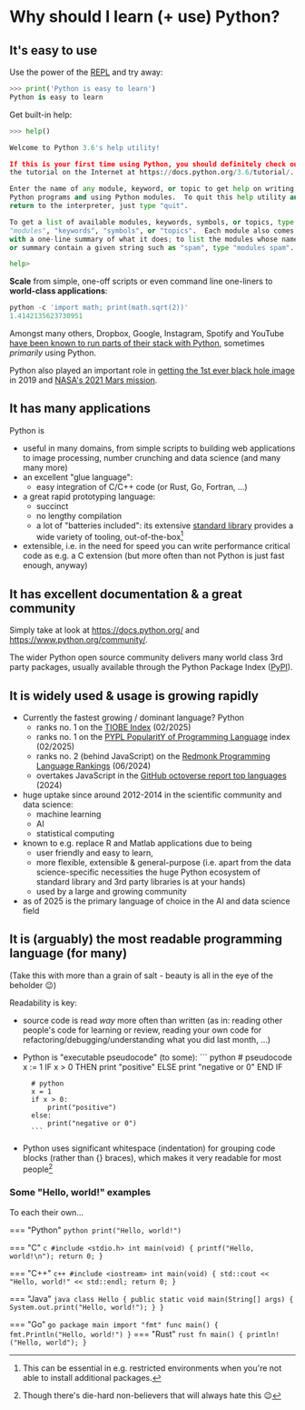# Why should I learn (+ use) Python?

## It's easy to use

Use the power of the [REPL](https://en.wikipedia.org/wiki/Read%E2%80%93eval%E2%80%93print_loop) and try away:

``` python
>>> print('Python is easy to learn')
Python is easy to learn
```

Get built-in help:

``` python
>>> help()

Welcome to Python 3.6's help utility!

If this is your first time using Python, you should definitely check out
the tutorial on the Internet at https://docs.python.org/3.6/tutorial/.

Enter the name of any module, keyword, or topic to get help on writing
Python programs and using Python modules.  To quit this help utility and
return to the interpreter, just type "quit".

To get a list of available modules, keywords, symbols, or topics, type
"modules", "keywords", "symbols", or "topics".  Each module also comes
with a one-line summary of what it does; to list the modules whose name
or summary contain a given string such as "spam", type "modules spam".

help> 
```

**Scale** from simple, one-off scripts or even command line one-liners to
**world-class applications**:

``` python
python -c 'import math; print(math.sqrt(2))'
1.4142135623730951
```

Amongst many others, Dropbox, Google, Instagram, Spotify and YouTube [have been
known to run parts of their stack with Python](https://codeinstitute.net/blog/7-popular-software-programs-written-in-python/),
sometimes *primarily* using Python.

Python also played an important role in [getting the 1st ever black hole
image](https://www.blog.pythonlibrary.org/2019/04/11/python-used-to-take-photo-of-black-hole/)
in 2019 and [NASA's 2021 Mars
mission](https://discuss.python.org/t/python-is-running-on-mars/8312/1).

## It has many applications

Python is

- useful in many domains, from simple scripts to building web applications to
  image processing, number crunching and data science (and many many more)
- an excellent "glue language":
  - easy integration of C/C++ code (or Rust, Go, Fortran, ...)
- a great rapid prototyping language:
  - succinct
  - no lengthy compilation
  - a lot of "batteries included": its extensive [standard
    library](https://docs.python.org/3/library/index.html) provides a wide
    variety of tooling, out-of-the-box[^stdlib-restricted-env]
- extensible, i.e. in the need for speed you can write performance critical
  code as e.g. a C extension (but more often than not Python is just fast
  enough, anyway)

[^stdlib-restricted-env]:
    This can be essential in e.g. restricted environments when you're not able
    to install additional packages.

## It has excellent documentation & a great community

Simply take at look at <https://docs.python.org/> and
<https://www.python.org/community/>.

The wider Python open source community delivers many world class 3rd party
packages, usually available through the Python Package Index
([PyPI](https://pypi.org/)).

## It is widely used & usage is growing rapidly

- Currently the fastest growing / dominant language? Python
  - ranks no. 1 on the [TIOBE Index](https://www.tiobe.com/tiobe-index/)
  (02/2025)
  - ranks no. 1 on the [PYPL PopularitY of Programming
  Language](http://pypl.github.io/PYPL.html) index (02/2025)
  - ranks no. 2 (behind JavaScript) on the [Redmonk Programming Language
  Rankings](https://redmonk.com/sogrady/2024/09/12/language-rankings-6-24/)
  (06/2024)
  - overtakes JavaScript in the [GitHub octoverse report top
  languages](https://github.blog/news-insights/octoverse/octoverse-2024/)
  (2024)
- huge uptake since around 2012-2014 in the scientific community and data
  science:
  - machine learning
  - AI
  - statistical computing
- known to e.g. replace R and Matlab applications due to being
  - user friendly and easy to learn,
  - more flexible, extensible & general-purpose (i.e. apart from the data
      science-specific necessities the huge Python ecosystem of standard
      library and 3rd party libraries is at your hands)
  - used by a large and growing community
- as of 2025 is the primary language of choice in the AI and data science field

## It is (arguably) the most readable programming language (for many)

(Take this with more than a grain of salt - beauty is all in the eye of the
beholder :wink:)

Readability is key:

- source code is read *way* more often than written (as in: reading other
   people's code for learning or review, reading your own code for
   refactoring/debugging/understanding what you did last month, ...)
- Python is "executable pseudocode" (to some):
        ``` python
        # pseudocode
        x := 1
        IF x > 0 THEN
            print "positive"
        ELSE
            print "negative or 0"
        END IF

        # python
        x = 1
        if x > 0:
            print("positive")
        else:
            print("negative or 0")
        ```
- Python uses significant whitespace (indentation) for grouping code blocks
   (rather than {} braces), which makes it very readable for most
   people[^python-whitespace]

[^python-whitespace]: Though there's die-hard non-believers that will always hate this :wink:

### Some "Hello, world!" examples

To each their own...

=== "Python"
    ``` python
    print("Hello, world!")
    ```

=== "C"
    ``` c
    #include <stdio.h>
    int main(void)
    {
        printf("Hello, world!\n");
        return 0;
    }
    ```

=== "C++"
    ``` c++
    #include <iostream>
    int main(void)
    {
        std::cout << "Hello, world!" << std::endl;
        return 0;
    }
    ```

=== "Java"
    ``` java
    class Hello {
        public static void main(String[] args) {
            System.out.print("Hello, world!");
        }
    }
    ```

=== "Go"
    ``` go
    package main
    import "fmt"
    func main() {
        fmt.Println("Hello, world!")
    }
    ```
=== "Rust"
    ``` rust
    fn main() {
      println!("Hello, world");
    }
    ```
